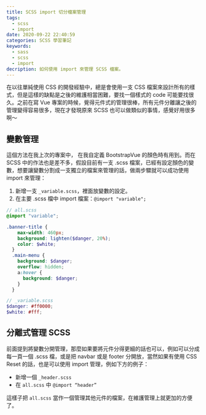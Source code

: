 ```yaml
---
title: SCSS import 切分檔案管理
tags:
  - scss
  - import
date: 2020-09-22 22:40:59
categories: SCSS 學習筆記
keywords:
  - sass
  - scss
  - import
decription: 如何使用 import 來管理 SCSS 檔案。
---
```

在以往單純使用 CSS 的開發經驗中，總是會使用一支 CSS 檔案來設計所有的樣式，但是這樣的缺點是之後的維護相當困難，要找一個樣式的 code 可能要找很久。之前在寫 Vue 專案的時候，覺得元件式的管理很棒，所有元件分離讓之後的管理變得容易很多，現在才發現原來 SCSS 也可以做類似的事情，感覺好用很多啊～
<!--more-->

## 變數管理
這個方法在我上次的專案中， 在我自定義 BootstrapVue 的顏色時有用到。而在 SCSS 中的作法也是差不多，假設目前有一支 .scss 檔案，已經有設定顏色的變數，想要讓變數分割成一支獨立的檔案來管理的話，做兩步驟就可以成功使用 import 來管理：

1. 新增一支 `_variable.scss`，裡面放變數的設定。
2. 在主要 .scss 檔中 import 檔案：`@import "variable";`

```scss
// all.scss
@import "variable";

.banner-title {
    max-width: 460px;
    background: lighten($danger, 20%);
    color: $white;
  }
  .main-menu {
    background: $danger;
    overflow: hidden;
    a:hover {
      background: $danger;
    }
  }
```

```scss
// _variable.scss
$danger: #ff0000;
$white: #fff;
```

## 分離式管理 SCSS
前面提到將變數分開管理，那麼如果要將元件分得更細的話也可以，例如可以分成每一頁一個 .scss 檔，或是把 navbar 或是 footer 分開放，當然如果有使用 CSS Reset 的話，也是可以使用 import 管理，例如下方的例子：

* 新增一個 `_header.scss`
* 在 `all.scss` 中 `@import “header”`

這樣子把 `all.scss` 當作一個管理其他元件的檔案，在維護管理上就更加的方便了。